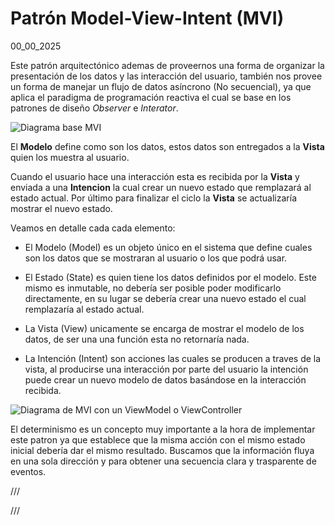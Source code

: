 # Patrón Model-View-Intent (MVI)
00_00_2025

Este patrón arquitectónico ademas de proveernos una forma de organizar la presentación de los datos y las interacción del usuario, también nos provee un forma de manejar un flujo de datos asíncrono (No secuencial), ya que aplica el paradigma de programación reactiva el cual se base en los patrones de diseño _Observer_ e _Interator_.

![Diagrama base MVI](../imagenes/)

El **Modelo** define como son los datos, estos datos son entregados a la **Vista** quien los muestra al usuario.

Cuando el usuario hace una interacción esta es recibida por la **Vista** y enviada a una **Intencion** la cual crear un nuevo estado que remplazará al estado actual. Por último para finalizar el ciclo la **Vista** se actualizaría mostrar el nuevo estado.

Veamos en detalle cada cada elemento:

* El Modelo (Model) es un objeto único en el sistema que define cuales son los datos que se mostraran al usuario o los que podrá usar.

* El Estado (State) es quien tiene los datos definidos por el modelo. Este mismo es inmutable, no debería ser posible poder modificarlo directamente, en su lugar se debería crear una nuevo estado el cual remplazaría al estado actual.

* La Vista (View) unicamente se encarga de mostrar el modelo de los datos, de ser una una función esta no retornaría nada.

* La Intención (Intent) son acciones las cuales se producen a traves de la vista, al producirse una interacción por parte del usuario la intención puede crear un nuevo modelo de datos basándose en la interacción recibida. 

![Diagrama de MVI con un ViewModel o ViewController](../imagenes/)

El determinismo es un concepto muy importante a la hora de implementar este patron ya que establece que la misma acción con el mismo estado inicial debería dar el mismo resultado. Buscamos que la información fluya en una sola dirección y para obtener una secuencia clara y trasparente de eventos.

///

///